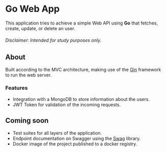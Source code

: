 # Go Web App

This application tries to achieve a simple Web API using **Go** that fetches, create, update, or delete an user.

###### Disclaimer: Intended for study purposes only.

## About

Built according to the MVC architecture, making use of the [Gin](https://github.com/gin-gonic/gin?tab=readme-ov-file) framework to run the web server.

### Features

- Integration with a MongoDB to store information about the users.
- JWT Token for validation of the incoming requests.

## Coming soon

- Test suites for all layers of the application.
- Endpoint documentation on Swagger using the [Swag](https://github.com/swaggo/swag) library.
- Docker image of the project published to a docker registry.
